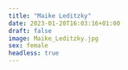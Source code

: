 ```yaml
---
title: "Maike Leditzky"
date: 2023-01-20T16:03:16+01:00
draft: false
image: Maike_Leditzky.jpg
sex: female
headless: true
---
```


